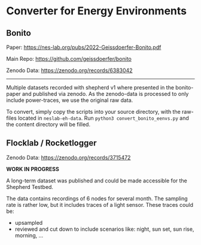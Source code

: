 # Converter for Energy Environments

## Bonito

Paper: <https://nes-lab.org/pubs/2022-Geissdoerfer-Bonito.pdf>

Main Repo: <https://github.com/geissdoerfer/bonito>

Zenodo Data: <https://zenodo.org/records/6383042>

---

Multiple datasets recorded with shepherd v1 where presented in the bonito-paper and published via zenodo.
As the zenodo-data is processed to only include power-traces, we use the original raw data.

To convert, simply copy the scripts into your source directory, with the raw-files located in `neslab-eh-data`. Run `python3 convert_bonito_eenvs.py` and the content directory will be filled.

## Flocklab / Rocketlogger

Zenodo Data: <https://zenodo.org/records/3715472>

**WORK IN PROGRESS**

A long-term dataset was published and could be made accessible for the Shepherd Testbed.

The data contains recordings of 6 nodes for several month.
The sampling rate is rather low, but it includes traces of a light sensor.
These traces could be:

- upsampled
- reviewed and cut down to include scenarios like: night, sun set, sun rise, morning, ...
